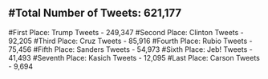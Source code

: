 #Total Number of Tweets: 621,177 
---
#First Place: Trump Tweets - 249,347
#Second Place: Clinton Tweets - 92,205
#Third Place: Cruz Tweets - 85,916
#Fourth Place: Rubio Tweets - 75,456
#Fifth Place: Sanders Tweets - 54,973
#Sixth Place: Jeb! Tweets - 41,493
#Seventh Place: Kasich Tweets - 12,095
#Last Place: Carson Tweets - 9,694
